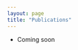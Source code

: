 ```yaml
---
layout: page
title: "Publications"
---
```


* Coming soon

<!--## In progress 

Zinszer K, **Morrison K**, Verma A, Brownstein JS. 'Spatial determinants of Ebola virus disease risk for the West African epidemic.' Bulletin of the World Health Organization, *under review*. 

## Published  

<!--Zinszer K, **Morrison K**, Anema A, Majumder M, Brownstein J. 2015. <a href="http://www.thelancet.com/journals/laninf/article/PIIS1473-3099(15)00234-0/abstract" target="_blank"> 'The velocity of Ebola spread in parts of West Africa.' </a> *The Lancet Infectious Diseases*, 15(9): 1005-1007. -->